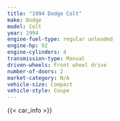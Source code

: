 ```yaml
---
title: "1994 Dodge Colt"
make: Dodge
model: Colt
year: 1994
engine-fuel-type: regular unleaded
engine-hp: 92
engine-cylinders: 4
transmission-type: Manual
driven-wheels: Front wheel drive
number-of-doors: 2
market-category: N/A
vehicle-size: Compact
vehicle-style: Coupe
---
```


{{< car_info >}}

